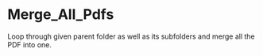 # Merge_All_Pdfs
Loop through given parent folder as well as its subfolders and merge all the PDF into one. 
